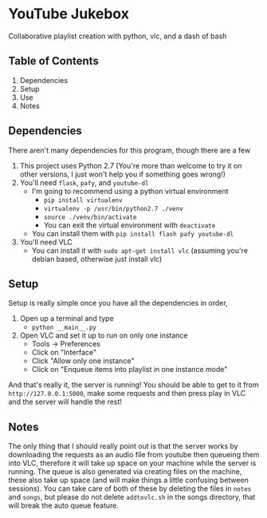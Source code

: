 # YouTube Jukebox
Collaborative playlist creation with python, vlc, and a dash of bash

## Table of Contents
1. Dependencies
2. Setup
3. Use
4. Notes

## Dependencies
There aren't many dependencies for this program, though there are a few
1. This project uses Python 2.7 (You're more than welcome to try it on other versions, I just won't help you if something goes wrong!)
2. You'll need `flask`, `pafy`, and `youtube-dl`
    * I'm going to recommend using a python virtual environment
        * `pip install virtualenv`
        * `virtualenv -p /usr/bin/python2.7 ./venv`
        * `source ./venv/bin/activate`
        * You can exit the virtual environment with `deactivate`
    * You can install them with `pip install flash pafy youtube-dl`
3. You'll need VLC
    * You can install it with `sudo apt-get install vlc` (assuming you're debian based, otherwise just install vlc)

## Setup
Setup is really simple once you have all the dependencies in order, 
1. Open up a terminal and type
    * `python __main__.py`
2. Open VLC and set it up to run on only one instance
    * Tools -> Preferences
    * Click on "Interface"
    * Click "Allow only one instance"
    * Click on "Enqueue items into playlist in one instance mode"

And that's really it, the server is running! You should be able to get to it from `http://127.0.0.1:5000`, make some requests and then press play in VLC and the server will handle the rest!

## Notes
The only thing that I should really point out is that the server works by downloading the requests as an audio file from youtube then queueing them into VLC, therefore it will take up space on your machine while the server is running.
The queue is also generated via creating files on the machine, these also take up space (and will make things a little confusing between sessions).
You can take care of both of these by deleting the files in `notes` and `songs`, but please do not delete `addtovlc.sh` in the songs directory, that will break the auto queue feature.